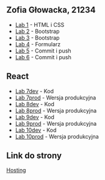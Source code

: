 ## Zofia Głowacka, 21234

- [Lab 1](https://github.com//LaRitaait/PWJS/tree/main/ZofiaGłowacka21234/Lab1) - HTML i CSS
- [Lab 2](https://github.com//LaRitaait/PWJS/tree/main/ZofiaGłowacka21234/Lab2) - Bootstrap
- [Lab 3](https://github.com//LaRitaait/PWJS/tree/main/ZofiaGłowacka21234/Lab3) - Bootstrap
- [Lab 4](https://github.com//LaRitaait/PWJS/tree/main/ZofiaGłowacka21234/Lab4) - Formularz
- [Lab 5](https://github.com//LaRitaait/PWJS/tree/main/ZofiaGłowacka21234/Lab5) - Commit i push
- [Lab 6](https://github.com//LaRitaait/PWJS/tree/main/ZofiaGłowacka21234/Lab6) - Commit i push

## React

- [Lab 7dev](https://github.com//LaRitaait/PWJS/tree/main/ZofiaGłowacka21234/Lab7dev) - Kod
- [Lab 7prod](https://github.com//LaRitaait/PWJS/tree/main/ZofiaGłowacka21234/Lab7prod) - Wersja produkcyjna
- [Lab 8dev](https://github.com//LaRitaait/PWJS/tree/main/ZofiaGłowacka21234/Lab8dev) - Kod
- [Lab 8prod](https://github.com//LaRitaait/PWJS/tree/main/ZofiaGłowacka21234/Lab8prod) - Wersja produkcyjna
- [Lab 9dev](https://github.com//LaRitaait/PWJS/tree/main/ZofiaGłowacka21234/Lab9dev) - Kod
- [Lab 9prod](https://github.com//LaRitaait/PWJS/tree/main/ZofiaGłowacka21234/Lab9prod) - Wersja produkcyjna
- [Lab 10dev](https://github.com//LaRitaait/PWJS/tree/main/ZofiaGłowacka21234/Lab10dev) - Kod
- [Lab 10prod](https://github.com//LaRitaait/PWJS/tree/main/ZofiaGłowacka21234/Lab10prod) - Wersja produkcyjna

## Link do strony

  [Hosting](https://laritaait.github.io/PWJS/)
